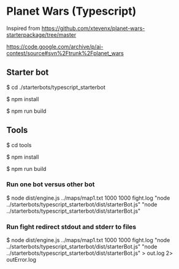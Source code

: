 # Planet Wars (Typescript)

Inspired from https://github.com/xtevenx/planet-wars-starterpackage/tree/master

https://code.google.com/archive/p/ai-contest/source#svn%2Ftrunk%2Fplanet_wars

## Starter bot

$ cd ./starterbots/typescript_starterbot

$ npm install

$ npm run build

## Tools

$ cd tools

$ npm install

$ npm run build

### Run one bot versus other bot

$ node dist/engine.js ../maps/map1.txt 1000 1000 fight.log "node ../starterbots/typescript_starterbot/dist/starterBot.js" "node ../starterbots/typescript_starterbot/dist/starterBot.js"

### Run fight redirect stdout and stderr to files

$ node dist/engine.js ../maps/map1.txt 1000 1000 fight.log "node ../starterbots/typescript_starterbot/dist/starterBot.js" "node ../starterbots/typescript_starterbot/dist/starterBot.js" > out.log 2> outError.log
